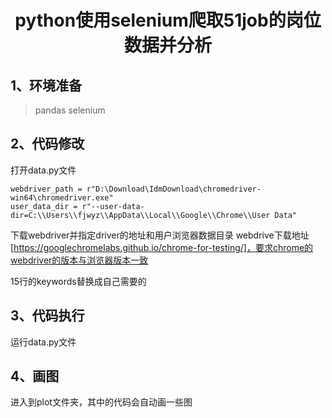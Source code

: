 <h1 align='center'>python使用selenium爬取51job的岗位数据并分析</h1>

## 1、环境准备

> pandas
> selenium
> 
## 2、代码修改
打开data.py文件
```
webdriver_path = r"D:\Download\IdmDownload\chromedriver-win64\chromedriver.exe"
user_data_dir = r"--user-data-dir=C:\\Users\\fjwyz\\AppData\\Local\\Google\\Chrome\\User Data"
```
下载webdriver并指定driver的地址和用户浏览器数据目录
webdrive下载地址[https://googlechromelabs.github.io/chrome-for-testing/]，要求chrome的webdriver的版本与浏览器版本一致

15行的keywords替换成自己需要的
## 3、代码执行
运行data.py文件

## 4、画图
进入到plot文件夹，其中的代码会自动画一些图

